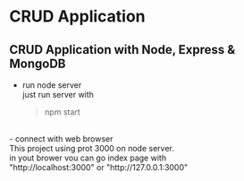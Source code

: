 # CRUD Application

## CRUD Application with Node, Express & MongoDB


  - run node server<br>
    just run server with </br>
       > npm start
  </br>
  - connect with web browser<br>
   This project using prot 3000 on node server.<br>
   in yout brower vou can go index page with <br>
   "http://localhost:3000" or "http://127.0.0.1:3000"
